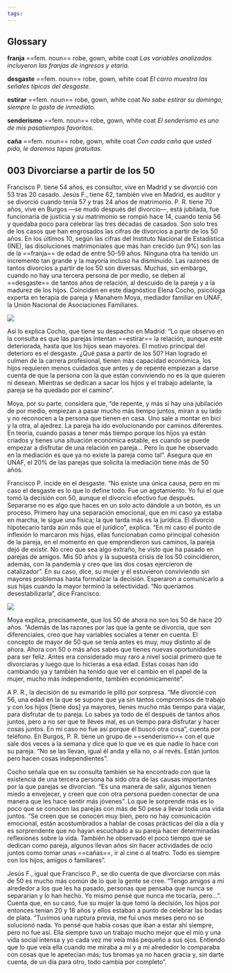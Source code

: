 ```yaml
---
tags:
---
```

## Glossary

**franja** ==fem. noun== robe, gown, white coat
*Las variables analizadas incluyeron las franjas de ingresos y etaria.*

**desgaste** ==fem. noun== robe, gown, white coat
*El carro muestra las señales típicas del desgaste.*

**estirar** ==fem. noun== robe, gown, white coat
*No sabe estirar su domingo; siempre lo gasta de inmediato.*

**senderismo** ==fem. noun== robe, gown, white coat
*El senderismo es uno de mis pasatiempos favoritos.*

**caña** ==fem. noun== robe, gown, white coat
*Con cada caña que usted pida, le daremos tapas gratuitas.*

## 003 Divorciarse a partir de los 50

Francisco P. tiene 54 años, es consultor, vive en Madrid y se divorció con 53 tras 20 casado. Jesús F., tiene 62, también vive en Madrid, es auditor y se divorció cuando tenía 57 y tras 24 años de matrimonio. P. R. tiene 70 años, vive en Burgos —se mudó después del divorcio—, está jubilada, fue funcionaria de justicia y su matrimonio se rompió hace 14, cuando tenía 56 y quedaba poco para celebrar las tres décadas de casados. Son solo tres de los casos que han engrosados las cifras de divorcios a partir de los 50 años. En los últimos 10, según las cifras del Instituto Nacional de Estadística (INE), las disoluciones matrimoniales que más han crecido (un 9%) son las de la ==franja== de edad de entre 50-59 años. Ninguna otra ha tenido un incremento tan grande y la mayoría incluso ha disminuido. Las razones de tantos divorcios a partir de los 50 son diversas. Muchas, sin embargo, cuando no hay una tercera persona de por medio, se deben al ==desgaste== de tantos años de relación, al descuido de la pareja y a la madurez de los hijos. Coinciden en este diagnóstico Elena Cocho, psicóloga experta en terapia de pareja y Manahem Moya, mediador familiar en UNAF, la Unión Nacional de Asociaciones Familiares.

![](https://datawrapper.dwcdn.net/EkgPK/full.png)

Así lo explica Cocho, que tiene su despacho en Madrid: “Lo que observo en la consulta es que las parejas intentan ==estirar== la relación, aunque esté deteriorada, hasta que los hijos sean mayores. El motivo principal del deterioro es el desgaste. ¿Qué pasa a partir de los 50? Han logrado el culmen de la carrera profesional, tienen más capacidad económica, los hijos requieren menos cuidados que antes y de repente empiezan a darse cuenta de que la persona con la que están conviviendo no es la que quieren ni desean. Mientras se dedican a sacar los hijos y el trabajo adelante, la pareja se ha quedado por el camino”.

Moya, por su parte, considera que, “de repente, y más si hay una jubilación de por medio, empiezan a pasar mucho más tiempo juntos, miran a su lado y no reconocen a la persona que tienen en casa. Uno sale a montar en bici y la otra, al ajedrez. La pareja ha ido evolucionando por caminos diferentes. En teoría, cuando pasas a tener más tiempo porque los hijos ya están criados y tienes una situación económica estable, es cuando se puede empezar a disfrutar de una relación en pareja... Pero lo que he observado en la mediación es que ya no existe la pareja como tal”. Asegura que en UNAF, el 20% de las parejas que solicita la mediación tiene más de 50 años.

Francisco P. incide en el desgaste. “No existe una única causa, pero en mi caso el desgaste es lo que lo define todo. Fue un agotamiento. Yo fui el que tomó la decisión con 50, aunque el divorcio efectivo fue después. Separarse no es algo que haces en un solo acto dándole a un botón, es un proceso. Primero hay una separación emocional, que en mi caso ya estaba en marcha, le sigue una física; la que tarda más es la jurídica. El divorcio hipotecario tarda aún más que el jurídico”, explica. “En mi caso el punto de inflexión lo marcaron mis hijas, ellas funcionaban como principal cohesión de la pareja, en el momento en que emprendieron sus caminos, la pareja dejó de existir. No creo que sea algo extraño, he visto que ha pasado en parejas de amigos. Mis 50 años y la supuesta crisis de los 50 coincidieron, además, con la pandemia y creo que las dos cosas ejercieron de catalizador”. En su caso, dice, su mujer y él estuvieron conviviendo sin mayores problemas hasta formalizar la decisión. Esperaron a comunicarlo a sus hijas cuando la mayor terminó la selectividad. “No queríamos desestabilizarla”, dice Francisco.

![](https://datawrapper.dwcdn.net/4OuSp/full.png)

Moya explica, precisamente, que los 50 de ahora no son los 50 de hace 20 años. “Además de las razones por las que la gente se divorcia, que son diferenciales, creo que hay variables sociales a tener en cuenta. El concepto de mayor de 50 que se tenía antes es muy, muy distinto al de ahora. Ahora con 50 o más años sabes que tienes nuevas oportunidades para ser feliz. Antes era considerado muy raro a nivel social primero que te divorciaras y luego que lo hicieras a esa edad. Estas cosas han ido cambiando ya y también ha tenido que ver el cambio en el papel de la mujer, mucho más independiente, también económicamente”.

A P. R., la decisión de su exmarido le pilló por sorpresa. “Me divorcié con 56, una edad en la que se supone que ya sin tantos compromisos de trabajo y con los hijos [tiene dos] ya mayores, tienes mucho más tiempo para viajar, para disfrutar de tu pareja. Lo sabes ya todo de él después de tantos años juntos, pero a no ser que te lleves mal, es un tiempo para disfrutar y hacer cosas juntos. En mi caso no fue así porque él buscó otra cosa”, cuenta por teléfono. En Burgos, P. R. tiene un grupo de ==senderismo== con el que sale dos veces a la semana y dice que lo que ve es que nadie lo hace con su pareja. “No se las llevan, igual él anda y ella no, o al revés. Están juntos pero hacen cosas independientes”.

Cocho señala que en su consulta también se ha encontrado con que la existencia de una tercera persona ha sido otra de las causas importantes por la que parejas se divorcian. “Es una manera de salir, algunos tienen miedo a envejecer, y creen que con otra persona pueden conectar de una manera que les hace sentir más jóvenes”. Lo que le sorprende más es lo poco que se conocen las parejas con más de 50 pese a llevar toda una vida juntos. “Se creen que se conocen muy bien, pero no hay comunicación emocional, están acostumbrados a hablar de cosas prácticas del día a día y es sorprendente que no hayan escuchado a su pareja hacer determinadas reflexiones sobre la vida. También he observado el poco tiempo que se dedican como pareja, algunos llevan años sin hacer actividades de ocio juntos como tomar unas ==cañas==, ir al cine o al teatro. Todo es siempre con los hijos, amigos o familiares”.

Jesús F., igual que Francisco P., se dio cuenta de que divorciarse con más de 50 es mucho más común de lo que la gente se cree. “Tengo amigos a mi alrededor a los que les ha pasado, personas que pensaba que nunca se separarían y lo han hecho. Yo mismo pensé que nunca me tocaría, pero...”. Cuenta que, en su caso, fue su mujer la que tomó la decisión, los hijos por entonces tenían 20 y 18 años y ellos estaban a punto de celebrar las bodas de plata. “Tuvimos una ruptura previa, me fui unos meses pero no se solucionó nada. Yo pensé que había cosas que iban a estar ahí siempre, pero no fue así. Ella siempre tuvo un trabajo mucho mejor que el mío y una vida social intensa y yo cada vez me veía más pequeño a sus ojos. Entiendo que lo que veía ella cuando me miraba a mí y a mi alrededor lo comparaba con cosas que le apetecían más; tus bromas ya no hacen gracia y, sin darte cuenta, de un día para otro, todo cambia por completo”.